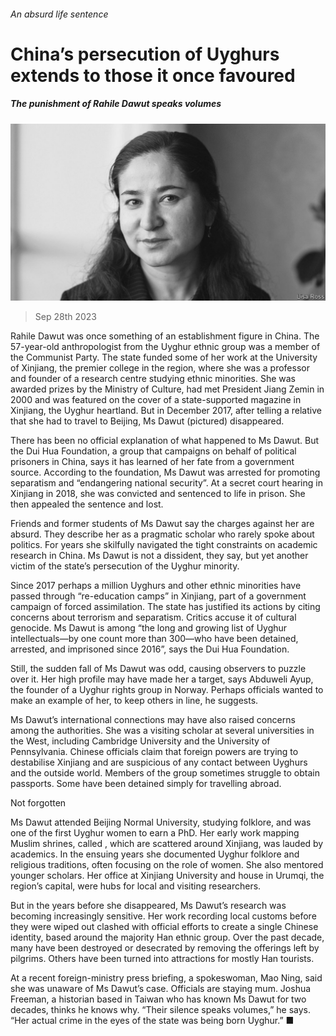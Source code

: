 ###### An absurd life sentence

# China’s persecution of Uyghurs extends to those it once favoured 

##### The punishment of Rahile Dawut speaks volumes 

![image](images/20230930_CNP002.jpg) 

> Sep 28th 2023 

Rahile Dawut was once something of an establishment figure in China. The 57-year-old anthropologist from the Uyghur ethnic group was a member of the Communist Party. The state funded some of her work at the University of Xinjiang, the premier college in the region, where she was a professor and founder of a research centre studying ethnic minorities. She was awarded prizes by the Ministry of Culture, had met President Jiang Zemin in 2000 and was featured on the cover of a state-supported magazine in Xinjiang, the Uyghur heartland. But in December 2017, after telling a relative that she had to travel to Beijing, Ms Dawut (pictured) disappeared.

There has been no official explanation of what happened to Ms Dawut. But the Dui Hua Foundation, a group that campaigns on behalf of political prisoners in China, says it has learned of her fate from a government source. According to the foundation, Ms Dawut was arrested for promoting separatism and “endangering national security”. At a secret court hearing in Xinjiang in 2018, she was convicted and sentenced to life in prison. She then appealed the sentence and lost.

Friends and former students of Ms Dawut say the charges against her are absurd. They describe her as a pragmatic scholar who rarely spoke about politics. For years she skilfully navigated the tight constraints on academic research in China. Ms Dawut is not a dissident, they say, but yet another victim of the state’s persecution of the Uyghur minority.

Since 2017 perhaps a million Uyghurs and other ethnic minorities have passed through “re-education camps” in Xinjiang, part of a government campaign of forced assimilation. The state has justified its actions by citing concerns about terrorism and separatism. Critics accuse it of cultural genocide. Ms Dawut is among “the long and growing list of Uyghur intellectuals—by one count more than 300—who have been detained, arrested, and imprisoned since 2016”, says the Dui Hua Foundation.

Still, the sudden fall of Ms Dawut was odd, causing observers to puzzle over it. Her high profile may have made her a target, says Abduweli Ayup, the founder of a Uyghur rights group in Norway. Perhaps officials wanted to make an example of her, to keep others in line, he suggests.

Ms Dawut’s international connections may have also raised concerns among the authorities. She was a visiting scholar at several universities in the West, including Cambridge University and the University of Pennsylvania. Chinese officials claim that foreign powers are trying to destabilise Xinjiang and are suspicious of any contact between Uyghurs and the outside world. Members of the group sometimes struggle to obtain passports. Some have been detained simply for travelling abroad.

Not forgotten

Ms Dawut attended Beijing Normal University, studying folklore, and was one of the first Uyghur women to earn a PhD. Her early work mapping Muslim shrines, called , which are scattered around Xinjiang, was lauded by academics. In the ensuing years she documented Uyghur folklore and religious traditions, often focusing on the role of women. She also mentored younger scholars. Her office at Xinjiang University and house in Urumqi, the region’s capital, were hubs for local and visiting researchers.

But in the years before she disappeared, Ms Dawut’s research was becoming increasingly sensitive. Her work recording local customs before they were wiped out clashed with official efforts to create a single Chinese identity, based around the majority Han ethnic group. Over the past decade, many  have been destroyed or desecrated by removing the offerings left by pilgrims. Others have been turned into attractions for mostly Han tourists.

At a recent foreign-ministry press briefing, a spokeswoman, Mao Ning, said she was unaware of Ms Dawut’s case. Officials are staying mum. Joshua Freeman, a historian based in Taiwan who has known Ms Dawut for two decades, thinks he knows why. “Their silence speaks volumes,” he says. “Her actual crime in the eyes of the state was being born Uyghur.” ■


